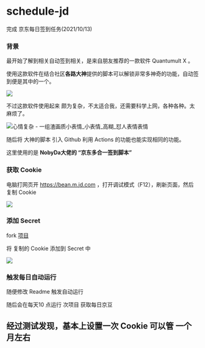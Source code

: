 # schedule-jd
完成 京东每日签到任务(2021/10/13)

### 背景

最开始了解到相关自动签到相关，是来自朋友推荐的一款软件 Quantumult X 。

使用这款软件在结合社区**各路大神**提供的脚本可以解锁非常多神奇的功能，自动签到便是其中的一个。

![](https://gitee.com/xiaoxiunique/picgo-image/raw/master/atips/20201231173557.png)



不过这款软件使用起来 颇为复杂，不太适合我，还需要科学上网，各种各种。太麻烦了。

![心情复杂 - 一组渣画质小表情_小表情_高糊_怼人表情表情](http://wx3.sinaimg.cn/bmiddle/006fbYi5gy1ff4kschlzsj301p01tgle.jpg)

随后将 大神的脚本 引入 Github 利用 Actions 的功能也能实现相同的功能。

这里使用的是 **NobyDa大佬的 “京东多合一签到脚本”**



### 获取 Cookie

电脑打网页开 https://bean.m.jd.com ，打开调试模式（F12），刷新页面，然后 复制 Cookie

![](https://gitee.com/xiaoxiunique/picgo-image/raw/master/atips/20201231175239.png)







### 添加 Secret 

fork [项目](https://github.com/xiaoxiunique/schedule-jd)

将 复制的 Cookie 添加到 Secret 中

![](https://gitee.com/xiaoxiunique/picgo-image/raw/master/atips/20201231174929.png)



### 触发每日自动运行

随便修改 Readme 触发自动运行





随后会在每天10 点运行 次项目 获取每日京豆


## 经过测试发现，基本上设置一次 Cookie 可以管 一个月左右
